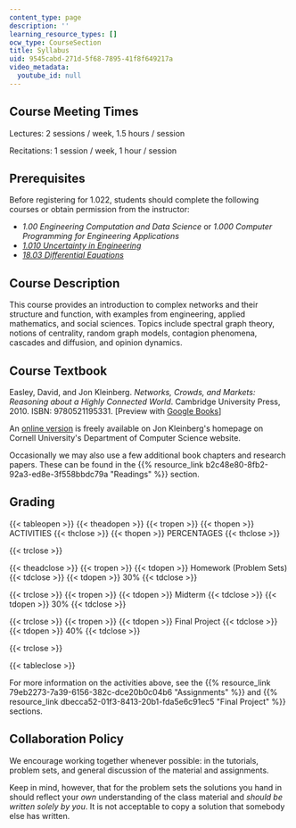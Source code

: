 ```yaml
---
content_type: page
description: ''
learning_resource_types: []
ocw_type: CourseSection
title: Syllabus
uid: 9545cabd-271d-5f68-7895-41f8f649217a
video_metadata:
  youtube_id: null
---
```


Course Meeting Times
--------------------

Lectures: 2 sessions / week, 1.5 hours / session

Recitations: 1 session / week, 1 hour / session

Prerequisites
-------------

Before registering for 1.022, students should complete the following courses or obtain permission from the instructor:

*   _1.00 Engineering Computation and Data Science_ or _1.000 Computer Programming for Engineering Applications_
*   _[1.010 Uncertainty in Engineering](/courses/1-010-uncertainty-in-engineering-fall-2008)_
*   _[18.03 Differential Equations](/courses/18-03sc-differential-equations-fall-2011)_

Course Description
------------------

This course provides an introduction to complex networks and their structure and function, with examples from engineering, applied mathematics, and social sciences. Topics include spectral graph theory, notions of centrality, random graph models, contagion phenomena, cascades and diffusion, and opinion dynamics.

Course Textbook
---------------

Easley, David, and Jon Kleinberg. _Networks, Crowds, and Markets: Reasoning about a Highly Connected World_. Cambridge University Press, 2010. ISBN: 9780521195331. \[Preview with [Google Books](https://books.google.com/books?id=atfCl2agdi8C&pg=PAfrontcover#v=onepage&q&f=false)\]

An [online version](https://www.cs.cornell.edu/home/kleinber/networks-book/) is freely available on Jon Kleinberg's homepage on Cornell University's Department of Computer Science website.

Occasionally we may also use a few additional book chapters and research papers. These can be found in the {{% resource_link b2c48e80-8fb2-92a3-ed8e-3f558bbdc79a "Readings" %}} section.

Grading
-------

{{< tableopen >}}
{{< theadopen >}}
{{< tropen >}}
{{< thopen >}}
ACTIVITIES
{{< thclose >}}
{{< thopen >}}
PERCENTAGES
{{< thclose >}}

{{< trclose >}}

{{< theadclose >}}
{{< tropen >}}
{{< tdopen >}}
Homework (Problem Sets)
{{< tdclose >}}
{{< tdopen >}}
30%
{{< tdclose >}}

{{< trclose >}}
{{< tropen >}}
{{< tdopen >}}
Midterm
{{< tdclose >}}
{{< tdopen >}}
30%
{{< tdclose >}}

{{< trclose >}}
{{< tropen >}}
{{< tdopen >}}
Final Project
{{< tdclose >}}
{{< tdopen >}}
40%
{{< tdclose >}}

{{< trclose >}}

{{< tableclose >}}

For more information on the activities above, see the {{% resource_link 79eb2273-7a39-6156-382c-dce20b0c04b6 "Assignments" %}} and {{% resource_link dbecca52-01f3-8413-20b1-fda5e6c91ec5 "Final Project" %}} sections. 

Collaboration Policy
--------------------

We encourage working together whenever possible: in the tutorials, problem sets, and general discussion of the material and assignments.

Keep in mind, however, that for the problem sets the solutions you hand in should reflect your _own_ understanding of the class material and _should be written solely by you_. It is not acceptable to copy a solution that somebody else has written.